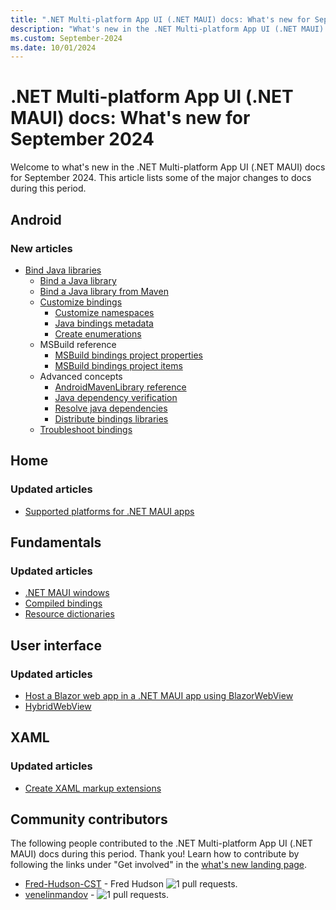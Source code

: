 ```yaml
---
title: ".NET Multi-platform App UI (.NET MAUI) docs: What's new for September 2024"
description: "What's new in the .NET Multi-platform App UI (.NET MAUI) docs for September 2024."
ms.custom: September-2024
ms.date: 10/01/2024
---
```


# .NET Multi-platform App UI (.NET MAUI) docs: What's new for September 2024

Welcome to what's new in the .NET Multi-platform App UI (.NET MAUI) docs for September 2024. This article lists some of the major changes to docs during this period.

## Android

### New articles

- [Bind Java libraries](/dotnet/android/binding-libs/binding-java-libs?toc=/dotnet/maui/toc.json&bc=/dotnet/maui/breadcrumb/toc.json)
  - [Bind a Java library](/dotnet/android/binding-libs/binding-java-libs/binding-java-library?toc=/dotnet/maui/toc.json&bc=/dotnet/maui/breadcrumb/toc.json)
  - [Bind a Java library from Maven](/dotnet/android/binding-libs/binding-java-libs/binding-java-maven-library?toc=/dotnet/maui/toc.json&bc=/dotnet/maui/breadcrumb/toc.json)
  - [Customize bindings](/dotnet/android/binding-libs/customizing-bindings?toc=/dotnet/maui/toc.json&bc=/dotnet/maui/breadcrumb/toc.json)
    - [Customize namespaces](/dotnet/android/binding-libs/customizing-bindings/namespace-customization?toc=/dotnet/maui/toc.json&bc=/dotnet/maui/breadcrumb/toc.json)
    - [Java bindings metadata](/dotnet/android/binding-libs/customizing-bindings/java-bindings-metadata?toc=/dotnet/maui/toc.json&bc=/dotnet/maui/breadcrumb/toc.json)
    - [Create enumerations](/dotnet/android/binding-libs/customizing-bindings/creating-enums?toc=/dotnet/maui/toc.json&bc=/dotnet/maui/breadcrumb/toc.json)
  - MSBuild reference
    - [MSBuild bindings project properties](/dotnet/android/binding-libs/msbuild-reference/build-properties?toc=/dotnet/maui/toc.json&bc=/dotnet/maui/breadcrumb/toc.json)
    - [MSBuild bindings project items](/dotnet/android/binding-libs/msbuild-reference/build-items?toc=/dotnet/maui/toc.json&bc=/dotnet/maui/breadcrumb/toc.json)
  - Advanced concepts
    - [AndroidMavenLibrary reference](/dotnet/android/binding-libs/advanced-concepts/android-maven-library?toc=/dotnet/maui/toc.json&bc=/dotnet/maui/breadcrumb/toc.json)
    - [Java dependency verification](/dotnet/android/binding-libs/advanced-concepts/java-dependency-verification?toc=/dotnet/maui/toc.json&bc=/dotnet/maui/breadcrumb/toc.json)
    - [Resolve java dependencies](/dotnet/android/binding-libs/advanced-concepts/resolving-java-dependencies?toc=/dotnet/maui/toc.json&bc=/dotnet/maui/breadcrumb/toc.json)
    - [Distribute bindings libraries](/dotnet/android/binding-libs/advanced-concepts/distributing?toc=/dotnet/maui/toc.json&bc=/dotnet/maui/breadcrumb/toc.json)
  - [Troubleshoot bindings](/dotnet/android/binding-libs/customizing-bindings/troubleshooting-bindings?toc=/dotnet/maui/toc.json&bc=/dotnet/maui/breadcrumb/toc.json)

## Home

### Updated articles

- [Supported platforms for .NET MAUI apps](../supported-platforms.md)

## Fundamentals

### Updated articles

- [.NET MAUI windows](../fundamentals/windows.md)
- [Compiled bindings](../fundamentals/data-binding/compiled-bindings.md)
- [Resource dictionaries](../fundamentals/resource-dictionaries.md)

## User interface

### Updated articles

- [Host a Blazor web app in a .NET MAUI app using BlazorWebView](../user-interface/controls/blazorwebview.md)
- [HybridWebView](../user-interface/controls/hybridwebview.md)

## XAML

### Updated articles

- [Create XAML markup extensions](../xaml/markup-extensions/create.md)

## Community contributors

The following people contributed to the .NET Multi-platform App UI (.NET MAUI) docs during this period. Thank you! Learn how to contribute by following the links under "Get involved" in the [what's new landing page](index.yml).

- [Fred-Hudson-CST](https://github.com/Fred-Hudson-CST) - Fred Hudson ![1 pull requests.](https://img.shields.io/badge/Merged%20Pull%20Requests-1-green)
- [venelinmandov](https://github.com/venelinmandov) -  ![1 pull requests.](https://img.shields.io/badge/Merged%20Pull%20Requests-1-green)
